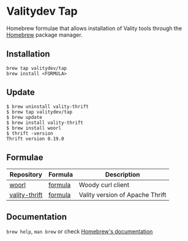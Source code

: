 # Valitydev Tap

Homebrew formulae that allows installation of Vality tools through the [Homebrew](https://brew.sh/) package manager.

## Installation

```
brew tap valitydev/tap
brew install <FORMULA>
```

## Update

```
$ brew uninstall vality-thrift
$ brew tap valitydev/tap
$ brew update   
$ brew install vality-thrift     
$ brew install woorl
$ thrift -version    
Thrift version 0.19.0
```

## Formulae

| Repository                                           | Formula                             | Description                     |
| ---------------------------------------------------- | ----------------------------------- | ------------------------------- |
| [woorl](https://github.com/valitydev/woorl)          | [formula](Formula/woorl.rb)         | Woody curl client               |
| [vality-thrift](https://github.com/valitydev/thrift) | [formula](Formula/vality-thrift.rb) | Vality version of Apache Thrift |

## Documentation

`brew help`, `man brew` or check [Homebrew's documentation](https://docs.brew.sh/)
